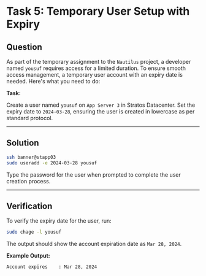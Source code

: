 # Task 5: Temporary User Setup with Expiry

## Question

As part of the temporary assignment to the `Nautilus` project, a developer named `yousuf` requires access for a limited duration. To ensure smooth access management, a temporary user account with an expiry date is needed. Here's what you need to do:

**Task:**  

Create a user named `yousuf` on `App Server 3` in Stratos Datacenter. Set the expiry date to `2024-03-28`, ensuring the user is created in lowercase as per standard protocol.

---

## Solution

```bash
ssh banner@stapp03
sudo useradd -e 2024-03-28 yousuf
```
Type the password for the user when prompted to complete the user creation process.

---

## Verification

To verify the expiry date for the user, run:

```bash
sudo chage -l yousuf
```

The output should show the account expiration date as `Mar 28, 2024`.

**Example Output:**

```text
Account expires    : Mar 28, 2024
```
